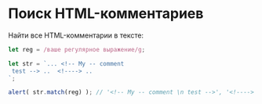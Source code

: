 # Поиск HTML-комментариев

Найти все HTML-комментарии в тексте:

```js
let reg = /ваше регулярное выражение/g;

let str = `... <!-- My -- comment
 test --> ..  <!----> .. 
`;

alert( str.match(reg) ); // '<!-- My -- comment \n test -->', '<!---->'
```
